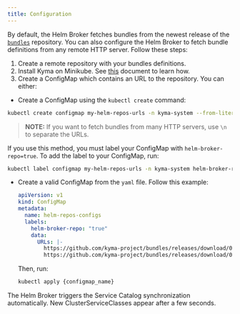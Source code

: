 ```yaml
---
title: Configuration
---
```


By default, the Helm Broker fetches bundles from the newest release of the [`bundles`](https://github.com/kyma-project/bundles/releases) repository. You can also configure the Helm Broker to fetch bundle definitions from any remote HTTP server. Follow these steps:

1. Create a remote repository with your bundles definitions.
2. Install Kyma on Minikube. See [this](/root/kyma#installation-install-kyma-locally-from-the-release) document to learn how.
3. Create a ConfigMap which contains an URL to the repository. You can either:

  * Create a ConfigMap using the `kubectl create` command:

  ```bash
kubectl create configmap my-helm-repos-urls -n kyma-system --from-literal=URLs=https://github.com/kyma-project/bundles/releases/download/latest/index-testing.yaml
```

  >**NOTE:** If you want to fetch bundles from many HTTP servers, use `\n` to separate the URLs.

  If you use this method, you must label your ConfigMap with `helm-broker-repo=true`. To add the label to your ConfigMap, run:

  ```bash
kubectl label configmap my-helm-repos-urls -n kyma-system helm-broker-repo=true
```

  * Create a valid ConfigMap from the `yaml` file. Follow this example:

    ```yaml
    apiVersion: v1
    kind: ConfigMap
    metadata:
      name: helm-repos-configs
      labels:
        helm-broker-repo: "true"
        data:
          URLs: |-
            https://github.com/kyma-project/bundles/releases/download/0.3.0/index-testing.yaml
            https://github.com/kyma-project/bundles/releases/download/0.3.0/
    ```

    Then, run:
    ```bash
    kubectl apply {configmap_name}
    ```

The Helm Broker triggers the Service Catalog synchronization automatically. New ClusterServiceClasses appear after a few seconds.
